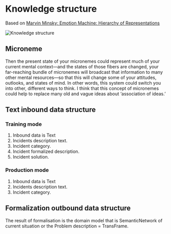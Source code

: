 # Knowledge structure

Based on [Marvin Minsky: Emotion Machine: Hierarchy of Representations](http://web.media.mit.edu/~minsky/E8/eb8.html#_Toc518305131)

![Knowledge structure](https://github.com/menta/menta-0.3/raw/master/doc/informal/uml/images/knowledgeClass.png)

## Microneme
Then the present state of your micronemes could represent much of your current mental context—and the states of those fibers are changed, your far-reaching bundle of micronemes will broadcast that information to many other mental resources—so that this will change some of your attitudes, outlooks, and states of mind.
In other words, this system could switch you into other, different ways to think.
I think that this concept of micronemes could help to replace many old and vague ideas about ‘association of ideas.’

## <a name="Text_inbound_data_structure">Text inbound data structure</a>

### Training mode
1. Inbound data is Text
  2. Incidents description text.
  2. Incident category.
  2. Incident formalized description.
  2. Incident solution.

### Production mode
1. Inbound data is Text
  2. Incidents description text.
  2. Incident category.

## Formalization outbound data structure

The result of formalisation is the domain model that is SemanticNetwork of current situation or the Problem description = TransFrame.
